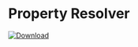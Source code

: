 # Property Resolver

[ ![Download](https://api.bintray.com/packages/ross-stockman/sumac.io-utils/property-resolver/images/download.svg?version=0.0.1) ](https://bintray.com/ross-stockman/sumac.io-utils/property-resolver/0.0.1/link)
